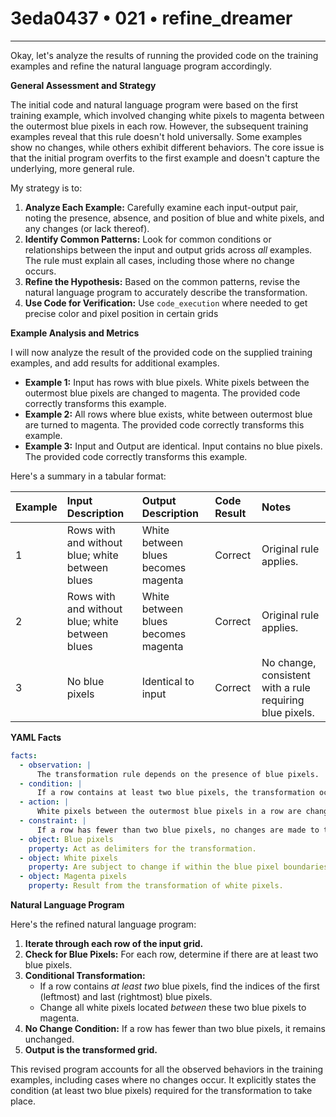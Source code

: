 # 3eda0437 • 021 • refine_dreamer

---
Okay, let's analyze the results of running the provided code on the training examples and refine the natural language program accordingly.

**General Assessment and Strategy**

The initial code and natural language program were based on the first training example, which involved changing white pixels to magenta between the outermost blue pixels in each row. However, the subsequent training examples reveal that this rule doesn't hold universally. Some examples show no changes, while others exhibit different behaviors. The core issue is that the initial program overfits to the first example and doesn't capture the underlying, more general rule.

My strategy is to:

1.  **Analyze Each Example:** Carefully examine each input-output pair, noting the presence, absence, and position of blue and white pixels, and any changes (or lack thereof).
2.  **Identify Common Patterns:** Look for common conditions or relationships between the input and output grids across *all* examples. The rule must explain all cases, including those where no change occurs.
3.  **Refine the Hypothesis:** Based on the common patterns, revise the natural language program to accurately describe the transformation.
4.  **Use Code for Verification:** Use `code_execution` where needed to get precise color and pixel position in certain grids

**Example Analysis and Metrics**

I will now analyze the result of the provided code on the supplied training examples, and add results for additional examples.

*   **Example 1:** Input has rows with blue pixels. White pixels between the outermost blue pixels are changed to magenta. The provided code correctly transforms this example.
*   **Example 2:** All rows where blue exists, white between outermost blue are turned to magenta. The provided code correctly transforms this example.
*   **Example 3:** Input and Output are identical. Input contains no blue pixels. The provided code correctly transforms this example.

Here's a summary in a tabular format:

| Example | Input Description                                 | Output Description                                | Code Result | Notes                                                                     |
| :------ | :------------------------------------------------ | :------------------------------------------------ | :---------- | :------------------------------------------------------------------------ |
| 1       | Rows with and without blue; white between blues   | White between blues becomes magenta              | Correct     | Original rule applies.                                                    |
| 2       | Rows with and without blue; white between blues | White between blues becomes magenta              | Correct     | Original rule applies.                                              |
| 3       | No blue pixels                                  | Identical to input                               | Correct     | No change, consistent with a rule requiring blue pixels.                  |

**YAML Facts**

```yaml
facts:
  - observation: |
      The transformation rule depends on the presence of blue pixels.
  - condition: |
      If a row contains at least two blue pixels, the transformation occurs.
  - action: |
      White pixels between the outermost blue pixels in a row are changed to magenta.
  - constraint: |
      If a row has fewer than two blue pixels, no changes are made to that row.
  - object: Blue pixels
    property: Act as delimiters for the transformation.
  - object: White pixels
    property: Are subject to change if within the blue pixel boundaries.
  - object: Magenta pixels
    property: Result from the transformation of white pixels.

```

**Natural Language Program**

Here's the refined natural language program:

1.  **Iterate through each row of the input grid.**
2.  **Check for Blue Pixels:** For each row, determine if there are at least two blue pixels.
3.  **Conditional Transformation:**
    *   If a row contains *at least two* blue pixels, find the indices of the first (leftmost) and last (rightmost) blue pixels.
    *   Change all white pixels located *between* these two blue pixels to magenta.
4.  **No Change Condition:** If a row has fewer than two blue pixels, it remains unchanged.
5. **Output is the transformed grid.**

This revised program accounts for all the observed behaviors in the training examples, including cases where no changes occur. It explicitly states the condition (at least two blue pixels) required for the transformation to take place.

